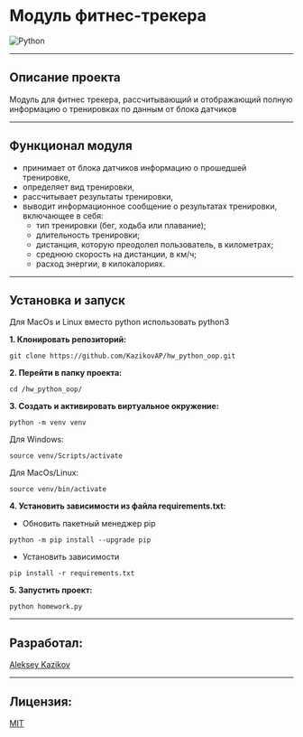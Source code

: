 # Модуль фитнес-трекера
![Python](https://img.shields.io/badge/Python-3.7.9-green)

---
## Описание проекта

Модуль для фитнес трекера, рассчитывающий и отображающий полную информацию о тренировках по данным от блока датчиков

---
## Функционал модуля
- принимает от блока датчиков информацию о прошедшей тренировке,
- определяет вид тренировки,
- рассчитывает результаты тренировки,
- выводит информационное сообщение о результатах тренировки, включающее в себя:
    - тип тренировки (бег, ходьба или плавание);
    - длительность тренировки;
    - дистанция, которую преодолел пользователь, в километрах;
    - среднюю скорость на дистанции, в км/ч;
    - расход энергии, в килокалориях.


---
## Установка и запуск

 Для MacOs и Linux вместо python использовать python3

**1. Клонировать репозиторий:**
```
git clone https://github.com/KazikovAP/hw_python_oop.git
```

**2. Перейти в папку проекта:**
```
cd /hw_python_oop/
```

**3. Cоздать и активировать виртуальное окружение:**
```
python -m venv venv
```

Для Windows:
```
source venv/Scripts/activate
```

Для MacOs/Linux:
```
source venv/bin/activate
```

**4. Установить зависимости из файла requirements.txt:**
- Обновить пакетный менеджер pip
```
python -m pip install --upgrade pip
```

- Установить зависимости
```
pip install -r requirements.txt
```

**5. Запустить проект:**
```
python homework.py
```

---
## Разработал:
[Aleksey Kazikov](https://github.com/KazikovAP)

---
## Лицензия:
[MIT](https://opensource.org/licenses/MIT)
